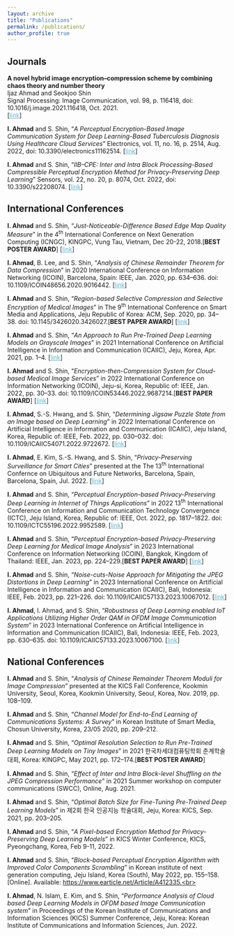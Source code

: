 ```yaml
---
layout: archive
title: "Publications"
permalink: /publications/
author_profile: true
---
```


<h2>Journals</h2>
<b>A novel hybrid image encryption–compression scheme by combining chaos theory and number theory</b><br>
Ijaz Ahmad and Seokjoo Shin</br>
Signal Processing: Image Communication, vol. 98, p. 116418, doi: 10.1016/j.image.2021.116418, Oct. 2021. <br>
[<a href="https://www.sciencedirect.com/science/article/abs/pii/S0923596521001983" target="_blank" style="color:#64B2CB">link</a>]<br>

<b>I. Ahmad</b> and S. Shin, “<i>A Perceptual Encryption-Based Image Communication System for Deep Learning-Based Tuberculosis Diagnosis Using Healthcare Cloud Services</i>” Electronics, vol. 11, no. 16, p. 2514, Aug. 2022, doi: 10.3390/electronics11162514. [<a href="https://www.mdpi.com/2079-9292/11/16/2514" target="_blank" style="color:#64B2CB">link</a>]<br>

<b>I. Ahmad</b> and S. Shin, “<i>IIB–CPE: Inter and Intra Block Processing-Based Compressible Perceptual Encryption Method for Privacy-Preserving Deep Learning</i>” Sensors, vol. 22, no. 20, p. 8074, Oct. 2022, doi: 10.3390/s22208074. [<a href="https://www.mdpi.com/1424-8220/22/20/8074" target="_blank" style="color:#64B2CB">link</a>]<br>


<h2>International Conferences</h2>
<b>I. Ahmad</b> and S. Shin, “<i>Just-Noticeable-Difference Based Edge Map Quality Measure</i>” in the 4<sup>th</sup> International Conference on Next Generation Computing (ICNGC), KINGPC, Vung Tau, Vietnam, Dec 20-22, 2018.[<b>BEST POSTER AWARD</b>] [<a href="https://arxiv.org/abs/2204.03155" target="_blank" style="color:#64B2CB">link</a>]<br>

<b>I. Ahmad</b>, B. Lee, and S. Shin, “<i>Analysis of Chinese Remainder Theorem for Data Compression</i>” in 2020 International Conference on Information Networking (ICOIN), Barcelona, Spain: IEEE, Jan. 2020, pp. 634–636. doi: 10.1109/ICOIN48656.2020.9016442. [<a href="https://ieeexplore.ieee.org/document/9016442" target="_blank" style="color:#64B2CB">link</a>]<br>

<b>I. Ahmad</b>  and S. Shin, “<i>Region-based Selective Compression and Selective Encryption of Medical Images</i>” in The 9<sup>th</sup> International Conference on Smart Media and Applications, Jeju Republic of Korea: ACM, Sep. 2020, pp. 34–38. doi: 10.1145/3426020.3426027.[<b>BEST PAPER AWARD</b>] [<a href="https://dl.acm.org/doi/fullHtml/10.1145/3426020.3426027" target="_blank" style="color:#64B2CB">link</a>]<br>

<b>I. Ahmad</b> and S. Shin, “<i>An Approach to Run Pre-Trained Deep Learning Models on Grayscale Images</i>” in 2021 International Conference on Artificial Intelligence in Information and Communication (ICAIIC), Jeju, Korea, Apr. 2021, pp. 1–4. [<a href="https://ieeexplore.ieee.org/document/9415275" target="_blank" style="color:#64B2CB">link</a>]<br>

<b>I. Ahmad</b> and S. Shin, “<i>Encryption-then-Compression System for Cloud-based Medical Image Services</i>” in 2022 International Conference on Information Networking (ICOIN), Jeju-si, Korea, Republic of: IEEE, Jan. 2022, pp. 30–33. doi: 10.1109/ICOIN53446.2022.9687214.[<b>BEST PAPER AWARD</b>] [<a href="https://ieeexplore.ieee.org/document/9687214" target="_blank" style="color:#64B2CB">link</a>]<br>

<b>I. Ahmad</b>, S.-S. Hwang, and S. Shin, “<i>Determining Jigsaw Puzzle State from an Image based on Deep Learning</i>” in 2022 International Conference on Artificial Intelligence in Information and Communication (ICAIIC), Jeju Island, Korea, Republic of: IEEE, Feb. 2022, pp. 030–032. doi: 10.1109/ICAIIC54071.2022.9722672. [<a href="https://ieeexplore.ieee.org/document/9722672" target="_blank" style="color:#64B2CB">link</a>]<br>

<b>I. Ahmad</b>, E. Kim, S.-S. Hwang, and S. Shin, “<i>Privacy-Preserving Surveillance for Smart Cities</i>” presented at the The 13<sup>th</sup> International Confernce on Ubiquitous and Future Networks, Barcelona, Spain, Barcelona, Spain, Jul. 2022. [<a href="https://ieeexplore.ieee.org/document/9829680" target="_blank" style="color:#64B2CB">link</a>]<br>

<b>I. Ahmad</b> and S. Shin, “<i>Perceptual Encryption-based Privacy-Preserving Deep Learning in Internet of Things Applications</i>” in 2022 13<sup>th</sup> International Conference on Information and Communication Technology Convergence (ICTC), Jeju Island, Korea, Republic of: IEEE, Oct. 2022, pp. 1817–1822. doi: 10.1109/ICTC55196.2022.9952589. [<a href="https://ieeexplore.ieee.org/document/9952589" target="_blank" style="color:#64B2CB">link</a>]<br>

<b>I. Ahmad</b> and S. Shin, “<i>Perceptual Encryption-based Privacy-Preserving Deep Learning for Medical Image Analysis</i>” in 2023 International Conference on Information Networking (ICOIN), Bangkok, Kingdom of Thailand: IEEE, Jan. 2023, pp. 224–229.[<b>BEST PAPER AWARD</b>] [<a href="https://ieeexplore.ieee.org/document/10048970" target="_blank" style="color:#64B2CB">link</a>]<br>

<b>I. Ahmad</b> and S. Shin, “<i>Noise-cuts-Noise Approach for Mitigating the JPEG Distortions in Deep Learning</i>” in 2023 International Conference on Artificial Intelligence in Information and Communication (ICAIIC), Bali, Indonesia: IEEE, Feb. 2023, pp. 221–226. doi: 10.1109/ICAIIC57133.2023.10067012. [<a href="https://ieeexplore.ieee.org/document/10067012" target="_blank" style="color:#64B2CB">link</a>]<br>

<b>I. Ahmad</b>, I. Ahmad, and S. Shin, “<i>Robustness of Deep Learning enabled IoT Applications Utilizing Higher Order QAM in OFDM Image Communication System</i>” in 2023 International Conference on Artificial Intelligence in Information and Communication (ICAIIC), Bali, Indonesia: IEEE, Feb. 2023, pp. 630–635. doi: 10.1109/ICAIIC57133.2023.10067100. [<a href="https://ieeexplore.ieee.org/document/10067100" target="_blank" style="color:#64B2CB">link</a>]<br>

<h2>National Conferences</h2>
<b>I. Ahmad</b> and S. Shin, “<i>Analysis of Chinese Remainder Theorem Moduli for Image Compression</i>” presented at the KICS Fall Conference, Kookmin University, Seoul, Korea, Kookmin University, Seoul, Korea, Nov. 2019, pp. 108–109.<br>

<b>I. Ahmad</b> and S. Shin, “<i>Channel Model for End-to-End Learning of Communications Systems: A Survey</i>” in Korean Institute of Smart Media, Chosun University, Korea, 23/05 2020, pp. 209–212.<br>

<b>I. Ahmad</b> and S. Shin, “<i>Optimal Resolution Selection to Run Pre-Trained Deep Learning Models on Tiny Images</i>” in 2021 한국차세대컴퓨팅학회 춘계학술대회, Korea: KINGPC, May 2021, pp. 172–174.[<b>BEST POSTER AWARD</b>]<br>

<b>I. Ahmad</b> and S. Shin, “<i>Effect of Inter and Intra Block-level Shuffling on the JPEG Compression Performance</i>” in 2021 Summer workshop on computer communications (SWCC), Online, Aug. 2021.<br>

<b>I. Ahmad</b> and S. Shin, “<i>Optimal Batch Size for Fine-Tuning Pre-Trained Deep Learning Models</i>” in 제2회 한국 인공지능 학술대회, Jeju, Korea: KICS, Sep. 2021, pp. 203–205.<br>

<b>I. Ahmad</b> and S. Shin, “<i>A Pixel-based Encryption Method for Privacy-Preserving Deep Learning Models</i>” in KICS Winter Conference, KICS, Pyeongchang, Korea, Feb 9-11, 2022.<br>

<b>I. Ahmad</b> and S. Shin, “<i>Block-based Perceptual Encryption Algorithm with Improved Color Components Scrambling</i>” in Korean institute of next generation computing, Jeju Island, Korea (South), May 2022, pp. 155–158. [Online]. Available: https://www.earticle.net/Article/A412335.<br>

<b>I. Ahmad</b>, N. Islam, E. Kim, and S. Shin, “<i>Performance Analysis of Cloud based Deep Learning Models in OFDM based Image Communication system</i>” in Proceedings of the Korean Institute of Communications and Information Sciences (KICS) Summer Conference, Jeju, Korea: Korean Institute of Communications and Information Sciences, Jun. 2022.<br>